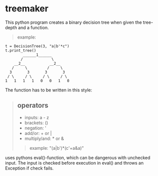 # treemaker

This python program creates a binary decision tree when given the tree-depth and a function.

> example:

```
t = DecisionTree(3, "a|b'*c")
t.print_tree()
        ______1______
       /             \
    __2__           __2__
   /     \         /     \
  3       3       3       3
 / \     / \     / \     / \
1   1   1   1   0   0   1   0
```

The function has to be written in this style:

> ## operators
>
> - inputs: a - z
> - brackets: ()
> - negation: '
> - add/or: + or |
> - multiply/and: \* or &
>
> > example: "(a|b')\*(c'+a&a)"

uses pythons eval()-function, which can be dangerous with unchecked input. The input is checked before execution in eval() and throws an Exception if check fails.
